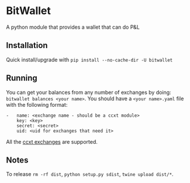 # BitWallet

A python module that provides a wallet that can do P&L

## Installation

Quick install/upgrade with `pip install --no-cache-dir -U bitwallet`

## Running

You can get your balances from any number of exchanges by doing:
`bitwallet balances <your name>`. You should have a `<your name>.yaml` file
with the following format:

```
-   name: <exchange name - should be a ccxt module>
    key: <key>
    secret: <secret>
    uid: <uid for exchanges that need it>
```

All the [ccxt exchanges](https://github.com/ccxt/ccxt/tree/master/python/ccxt)
are supported.

## Notes

To release `rm -rf dist`, `python setup.py sdist`, `twine upload dist/*`.
